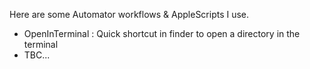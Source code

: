 Here are some Automator workflows & AppleScripts I use.

* OpenInTerminal : Quick shortcut in finder to open a directory in the terminal 
* TBC...